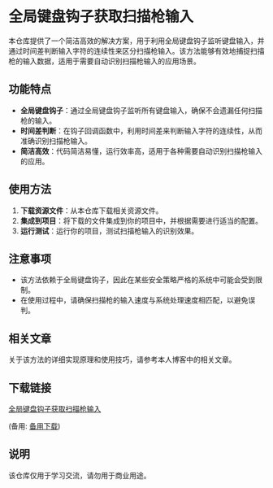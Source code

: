 # 全局键盘钩子获取扫描枪输入

本仓库提供了一个简洁高效的解决方案，用于利用全局键盘钩子监听键盘输入，并通过时间差判断输入字符的连续性来区分扫描枪输入。该方法能够有效地捕捉扫描枪的输入数据，适用于需要自动识别扫描枪输入的应用场景。

## 功能特点

- **全局键盘钩子**：通过全局键盘钩子监听所有键盘输入，确保不会遗漏任何扫描枪的输入。
- **时间差判断**：在钩子回调函数中，利用时间差来判断输入字符的连续性，从而准确识别扫描枪输入。
- **简洁高效**：代码简洁易懂，运行效率高，适用于各种需要自动识别扫描枪输入的应用。

## 使用方法

1. **下载资源文件**：从本仓库下载相关资源文件。
2. **集成到项目**：将下载的文件集成到你的项目中，并根据需要进行适当的配置。
3. **运行测试**：运行你的项目，测试扫描枪输入的识别效果。

## 注意事项

- 该方法依赖于全局键盘钩子，因此在某些安全策略严格的系统中可能会受到限制。
- 在使用过程中，请确保扫描枪的输入速度与系统处理速度相匹配，以避免误判。

## 相关文章

关于该方法的详细实现原理和使用技巧，请参考本人博客中的相关文章。

## 下载链接
[全局键盘钩子获取扫描枪输入](https://pan.quark.cn/s/98b95b7754dd) 

(备用: [备用下载](https://pan.baidu.com/s/1CFO6GU9uPBmyEkhYzPfGxA?pwd=1234))

## 说明

该仓库仅用于学习交流，请勿用于商业用途。
